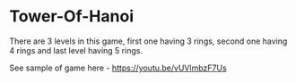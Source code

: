 # Tower-Of-Hanoi

There are 3 levels in this game, first one having 3 rings, second one having 4 rings and last level having 5 rings.

See sample of game here - https://youtu.be/vUVlmbzF7Us

